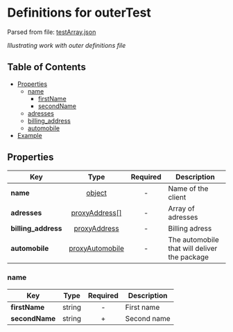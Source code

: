 # __Definitions for outerTest__
Parsed from file: [testArray.json](https://github.com/McCastles/JMC/blob/master/examples/outer/testArray.json)

_Illustrating work with outer definitions file_
## Table of Contents
* [Properties](#properties)
	* [name](#name)
		* [firstName](#name)
		* [secondName](#name)
	* [adresses](#properties)
	* [billing_address](#properties)
	* [automobile](#properties)
* [Example](#example)
## __Properties__

|Key|Type|Required|Description|
|-|:-:|:-:|-|
|__name__|[object](#name)|-|Name of the client|
|__adresses__|[proxyAddress[]](./definitions/proxy.md#proxyAddress)|-|Array of adresses|
|__billing_address__|[proxyAddress](./definitions/proxy.md#proxyAddress)|-|Billing adress|
|__automobile__|[proxyAutomobile](./definitions/proxy.md#proxyAutomobile)|-|The automobile that will deliver the package|
### __name__

|Key|Type|Required|Description|
|-|:-:|:-:|-|
|__firstName__|string|-|First name|
|__secondName__|string|+|Second name|